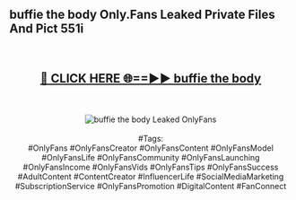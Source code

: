 <h2>buffie the body Only.Fans Leaked Private Files And Pict 551i</h2>
<br>
<div align="center">
<h2><a href="https://mediafiles.top/buffie_the_body" rel="nofollow">🔴 CLICK HERE 🌐==►► buffie the body</a></h2>
<br>
<br>
<a href="https://mediafiles.top/buffie_the_body" rel="nofollow" data-target="animated-image.originalLink"><img src="https://i.ibb.co.com/WyWwxjT/player-gif2.gif" alt="buffie the body Leaked OnlyFans" style="max-width: 100%; display: inline-block;" data-target="animated-image.originalImage"></a>
<br><br>
#Tags:
<br>
#OnlyFans #OnlyFansCreator #OnlyFansContent #OnlyFansModel #OnlyFansLife #OnlyFansCommunity #OnlyFansLaunching #OnlyFansIncome #OnlyFansVids #OnlyFansTips #OnlyFansSuccess #AdultContent #ContentCreator #InfluencerLife #SocialMediaMarketing #SubscriptionService #OnlyFansPromotion #DigitalContent #FanConnect
</div>
<br>